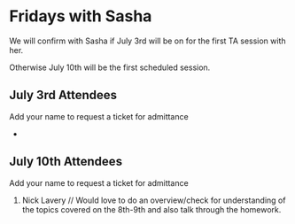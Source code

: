 # Fridays with Sasha

We will confirm with Sasha if July 3rd will be on for the first TA session with her.

Otherwise July 10th will be the first scheduled session.

## July 3rd Attendees

Add your name to request a ticket for admittance

 -

 ## July 10th Attendees

Add your name to request a ticket for admittance

 1. Nick Lavery
 // Would love to do an overview/check for understanding of the topics covered on the 8th-9th and also talk through the homework. 
 